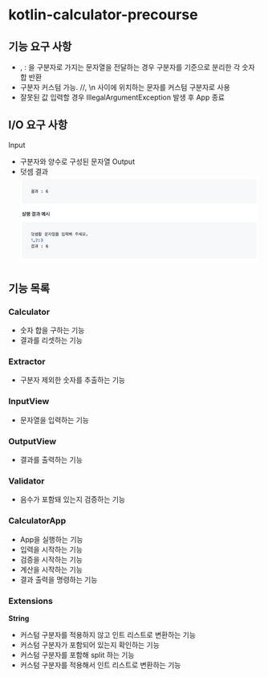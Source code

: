# kotlin-calculator-precourse

## 기능 요구 사항
- , : 을 구분자로 가지는 문자열을 전달하는 경우 구분자를 기준으로 분리한 각 숫자합 반환
- 구분자 커스텀 가능. //, \n 사이에 위치하는 문자를 커스텀 구분자로 사용
- 잘못된 값 입력할 경우 IllegalArgumentException 발생 후 App 종료

## I/O 요구 사항
Input
- 구분자와 양수로 구성된 문자열
Output
- 덧셈 결과
![img.png](img.png)

## 기능 목록

### Calculator
- 숫자 합을 구하는 기능
- 결과를 리셋하는 기능 
### Extractor
- 구분자 제외한 숫자를 추출하는 기능
### InputView
- 문자열을 입력하는 기능
### OutputView
- 결과를 출력하는 기능
### Validator
- 음수가 포함돼 있는지 검증하는 기능
### CalculatorApp
- App을 실행하는 기능
- 입력을 시작하는 기능
- 검증을 시작하는 기능
- 계산을 시작하는 기능
- 결과 출력을 명령하는 기능
### Extensions
**String**
- 커스텀 구분자를 적용하지 않고 인트 리스트로 변환하는 기능
- 커스텀 구분자가 포함되어 있는지 확인하는 기능
- 커스텀 구분자를 포함해 split 하는 기능
- 커스텀 구분자를 적용해서 인트 리스트로 변환하는 기능

